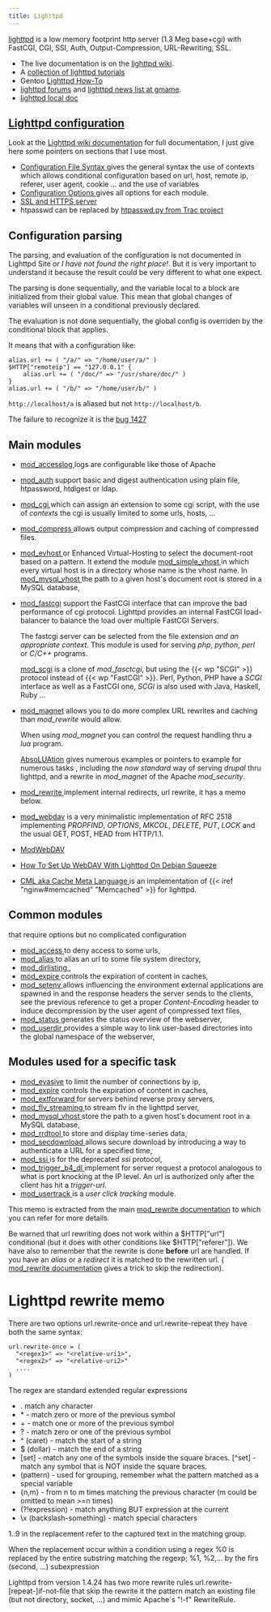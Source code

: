 ```yaml
---
title: Lighttpd
---
```


[lighttpd](http://www.lighttpd.net/) is a low memory footprint http server (1.3 Meg
    base+cgi) with FastCGI, CGI, SSI, Auth, Output-Compression,
    URL-Rewriting, SSL.

-   The live documentation is on the
    [lighttpd wiki](http://redmine.lighttpd.net/projects/lighttpd/wiki/).
-   A [collection of lighttpd tutorials
    ](http://redmine.lighttpd.net/projects/lighttpd/wiki/Tutorials)
-   Gentoo [Lighttpd How-To](http://en.gentoo-wiki.com/wiki/Lighttpd)
-   [lighttpd forums](http://redmine.lighttpd.net/projects/lighttpd/boards)
     and
    [lighttpd news list at gmame](http://news.gmane.org/gmane.comp.web.lighttpd).
-   [lighttpd local doc](http://localhost/doc/lighttpd-doc/)

## [Lighttpd configuration](http://redmine.lighttpd.net/projects/lighttpd/wiki/Docs:Configuration)

Look at the [Lighttpd wiki documentation](http://redmine.lighttpd.net/projects/1/wiki/Docs) for full documentation, I just give here some pointers on sections that I use most.

-   [Configuration File Syntax
    ](http://redmine.lighttpd.net/projects/lighttpd/wiki/Docs:Configuration)
    gives the general syntax the use of contexts which allows
    conditional configuration based on url, host, remote ip, referer,
    user agent, cookie ... and the use of variables
-   [Configuration Options
    ](http://redmine.lighttpd.net/projects/lighttpd/wiki/Docs:ConfigurationOptions)
    gives all options for each module.
-   [SSL and HTTPS
    server](http://redmine.lighttpd.net/projects/lighttpd/wiki/Docs:SSL)
-  htpasswd can be replaced by
   [htpasswd.py from Trac project](http://trac.edgewall.org/browser/trunk/contrib/htpasswd.py)

## Configuration parsing
The parsing, and evaluation of the configuration is not documented in Lighttpd Site
_or I have not found the right place!_. But it is very important to understand it because the result could be very different to what one expect.

The parsing is done sequentially, and the variable local to a block are initialized from their global value.
This mean that global changes of variables will unseen in a conditional previously declared.

The evaluation is not done sequentially, the global config is overriden by the conditional block that applies.

It means that with a configuration like:

    alias.url += ( "/a/" => "/home/user/a/" )
    $HTTP["remoteip"] == "127.0.0.1" {
        alias.url += ( "/doc/" => "/usr/share/doc/" )
    }
    alias.url += ( "/b/" => "/home/user/b/" )

`http://localhost/a` is aliased but not `http://localhost/b`.

The failure to recognize it is the [bug 1427](http://redmine.lighttpd.net/issues/1427)

## Main modules

-   [mod\_accesslog
    ](http://redmine.lighttpd.net/projects/lighttpd/wiki/Docs:ModAccessLog)
    logs are configurable like those of Apache
-   [mod\_auth](http://redmine.lighttpd.net/projects/lighttpd/wiki/Docs:ModAuth)
    support basic and digest authentication using plain file,
    htpassword, htdigest or ldap.
-   [mod\_cgi
    ](http://redmine.lighttpd.net/projects/lighttpd/wiki/Docs:ModCGI)
    which can assign an extension to some cgi script, with the use of _contexts_
    the cgi is usually limited to some urls, hosts, ...
-   [mod\_compress
    ](http://redmine.lighttpd.net/projects/lighttpd/wiki/Docs:ModCompress)
    allows output compression and caching of compressed files.
-   [mod\_evhost
    ](http://redmine.lighttpd.net/projects/lighttpd/wiki/Docs:ModEVhost)
    or Enhanced Virtual-Hosting to select the document-root based on a pattern.
    It extend the module
    [mod\_simple\_vhost
    ](http://redmine.lighttpd.net/projects/lighttpd/wiki/Docs:ModSimpleVhost)
    in which  every virtual host is in a directory whose name is the vhost name.
    In [mod\_mysql\_vhost
    ](http://redmine.lighttpd.net/projects/lighttpd/wiki/Docs:ModMySQLVhost)
    the path to a given host's document root is stored in a MySQL database,
-   [mod\_fastcgi](http://redmine.lighttpd.net/projects/lighttpd/wiki/Docs:ModFastCGI)
    support the FastCGI interface that can improve the bad performance
    of cgi protocol. Lighttpd provides an internal FastCGI
    load-balancer  to balance the load over multiple FastCGI Servers.

     The fastcgi server can be selected from the file extension
     _and an appropriate context_. This module is used for serving
     _php_, _python_, _perl_ or _C/C++_ programs.

    [mod\_scgi](http://redmine.lighttpd.net/projects/lighttpd/wiki/Docs:ModSCGI)
    is a clone of _mod_fasctcgi_, but using the {{< wp "SCGI" >}} protocol instead of
    {{< wp "FastCGI" >}}. Perl, Python, PHP have a _SCGI_ interface as well as a
    FastCGI one, _SCGI_ is also used with Java, Haskell, Ruby ...
-   [mod\_magnet](http://redmine.lighttpd.net/projects/lighttpd/wiki/Docs:ModMagnet)
    allows you to do more complex URL rewrites and caching than
    _mod_rewrite_ would allow.

    When using _mod_magnet_ you can control the request handling thru a
    _lua_ program.

    [AbsoLUAtion](http://redmine.lighttpd.net/projects/lighttpd/wiki/AbsoLUAtion)
    gives numerous examples or pointers to example for numerous tasks , including the
    _now standard_ way of serving _drupal_ thru lighttpd, and a rewrite in
    _mod_magnet_ of the Apache _mod_security_.
-   [mod\_rewrite
    ](http://redmine.lighttpd.net/projects/lighttpd/wiki/Docs:ModRewrite)
    implement internal redirects, url rewrite, it has a memo below.
-   [mod\_webdav](http://redmine.lighttpd.net/projects/lighttpd/wiki/Docs:ModWebDAV)
    is a very minimalistic implementation of RFC 2518 implementing  _PROPFIND_,
    _OPTIONS_, _MKCOL_, _DELETE_, _PUT_, _LOCK_  and the usual GET,
    POST, HEAD from HTTP/1.1.
-  [ModWebDAV](http://redmine.lighttpd.net/wiki/lighttpd/Docs:ModWebDAV)
-  [How To Set Up WebDAV With Lighttpd On Debian Squeeze
   ](http://www.howtoforge.com/how-to-set-up-webdav-with-lighttpd-on-debian-squeeze)
-   [CML aka Cache Meta Language
     ](http://trac.lighttpd.net/trac/wiki/CacheMetaLanguage)
     is an implementation of {{< iref "nginw#memcached" "Memcached" >}} for lighttpd.

## Common modules
that require options but no complicated    configuration

-   [mod\_access
    ](http://redmine.lighttpd.net/projects/lighttpd/wiki/Docs:ModAccess)
    to deny access to some urls,
-   [mod\_alias
    ](http://redmine.lighttpd.net/projects/lighttpd/wiki/Docs:ModAlias)
    to alias an url to some file system directory,
-   [mod\_dirlisting
    ](http://redmine.lighttpd.net/projects/lighttpd/wiki/Docs:ModDirlisting),
-   [mod\_expire
    ](http://redmine.lighttpd.net/projects/lighttpd/wiki/Docs:ModExpire)
    controls the expiration of content in caches,
-   [mod\_setenv
    ](http://redmine.lighttpd.net/projects/lighttpd/wiki/Docs:ModSetEnv)
    allows influencing the environment external applications are
    spawned in and the response headers the server sends to the
    clients, see the previous reference to get a proper
    _Content-Encoding_ header to induce decompression by the user
    agent of compressed text files,
-   [mod\_status
    ](http://redmine.lighttpd.net/projects/lighttpd/wiki/Docs:ModStatus)
    generates the status overview of the webserver,
-   [mod\_userdir
    ](http://redmine.lighttpd.net/projects/lighttpd/wiki/Docs:ModUserDir)
    provides a simple way to link user-based directories into the
    global namespace of the webserver,

## __Modules used for a specific task__

-   [mod\_evasive](http://redmine.lighttpd.net/projects/lighttpd/wiki/Docs:ModEvasive)
    to limit the number of connections by ip,
-   [mod\_expire](http://redmine.lighttpd.net/projects/lighttpd/wiki/Docs:ModExpire)
    controls the expiration of content in caches,
-   [mod\_extforward
    ](http://redmine.lighttpd.net/projects/lighttpd/wiki/Docs:ModExtForward)
    for servers behind reverse proxy servers,
-   [mod\_flv\_streaming
    ](http://blog.lighttpd.net/articles/2006/03/09/flv-streaming-with-lighttpd)
    to stream flv in the lighttpd server,
-   [mod\_mysql\_vhost
    ](http://redmine.lighttpd.net/projects/lighttpd/wiki/Docs:ModMySQLVhost)
    store the path to a given host's document root in a MySQL database,
-   [mod\_rrdtool
    ](http://redmine.lighttpd.net/projects/lighttpd/wiki/Docs:ModRRDTool)
    to store and display time-series data,
-   [mod\_secdownload
    ](http://redmine.lighttpd.net/projects/lighttpd/wiki/Docs:ModSecDownload)
    allows secure download by introducing a way to authenticate a URL
    for a specified time,
-   [mod\_ssi
    ](http://redmine.lighttpd.net/projects/lighttpd/wiki/Docs:ModSSI)
    is for the deprecated _ssi_ protocol,
-   [mod\_trigger\_b4\_dl
    ](http://redmine.lighttpd.net/projects/lighttpd/wiki/Docs:ModTriggerBeforeDownload)
    implement for server request a protocol analogous to what is port
    knocking at the IP level. An url is authorized only after the
    client has hit a _trigger-url_.
-   [mod\_usertrack
    ](http://redmine.lighttpd.net/projects/lighttpd/wiki/Docs:ModUserTrack)
    is a _user click tracking_ module.


This memo is extracted from the main
[mod\_rewrite documentation](http://redmine.lighttpd.net/projects/lighttpd/wiki/Docs:ModRewrite) to which you can refer for more details.

Be warned that url rewriting does not work within a $HTTP["url"] conditional
(but it does with other conditions like  $HTTP["referer"]).
We have also to remember that the rewrite is done __before__ url are handled.
If you have  an _alias_ or a _redirect_ it is matched to the rewritten
url. (
[mod\_rewrite
documentation](http://redmine.lighttpd.net/projects/lighttpd/wiki/Docs:ModRewrite)
gives a trick to skip the redirection).

# Lighttpd rewrite memo
There are two options  url.rewrite-once and url.rewrite-repeat they have both the same syntax:

    url.rewrite-once = (
      "<regex1>" => "<relative-uri1>",
      "<regex2>" => "<relative-uri2>"
      ....
    )

The regex are standard extended regular expressions

-   .  match any character
-   \*  - match zero or more of the previous symbol
-   \+  - match one or more of the previous symbol
-   ? - match zero or one of the previous symbol
-   \^ (caret) - match the start of a string
-   $ (dollar) - match the end of a string
-   [set] - match any one of the symbols inside the square braces.
    [\^set] - match any symbol that is NOT inside the square braces.
-   (pattern) - used for grouping, remember what the pattern matched as a
    special variable
-   {n,m} - from n to m times matching the previous character (m could
    be omitted to mean >=n times)
-   (?!expression) - match anything BUT expression at the current
-   \\x (backslash-something) - match special characters


$1..$9 in the replacement refer to the captured text in the
matching group.

When the replacement occur within a condition using a regex
 %0 is replaced by the entire substring matching the regexp;
 %1, %2,... by the firs (second, ...) subexpression

Lighttpd from version  1.4.24 has two more rewrite rules
url.rewrite-[repeat-]if-not-file that skip the rewrite it the pattern
match an existing file (but not directory, socket, ...) and
mimic Apache´s "!-f" RewriteRule.

<!-- Local Variables: -->
<!-- mode: markdown -->
<!-- ispell-local-dictionary: "english" -->
<!-- End: -->
